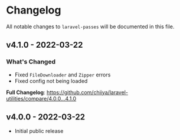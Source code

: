 # Changelog

All notable changes to `laravel-passes` will be documented in this file.

## v4.1.0 - 2022-03-22

### What's Changed

- Fixed `FileDownloader` and `Zipper` errors
- Fixed config not being loaded

**Full Changelog**: https://github.com/chiiya/laravel-utilities/compare/4.0.0...4.1.0

## v4.0.0 - 2022-03-22

- Initial public release
